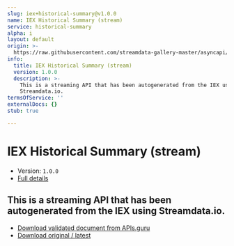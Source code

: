 ```yaml
---
slug: iex+historical-summary@v1.0.0
name: IEX Historical Summary (stream)
service: historical-summary
alpha: i
layout: default
origin: >-
  https://raw.githubusercontent.com/streamdata-gallery-master/asyncapi/master/_listings/iex/iex-historical-summary-stream-async.md
info:
  title: IEX Historical Summary (stream)
  version: 1.0.0
  description: >-
    This is a streaming API that has been autogenerated from the IEX using
    Streamdata.io.
termsOfService: ''
externalDocs: {}
stub: true

---
```

# IEX Historical Summary (stream)

* Version: `1.0.0`
* [Full details](../html/iex+historical-summary@v1.0.0.html)



## This is a streaming API that has been autogenerated from the IEX using Streamdata.io.



* [Download validated document from APIs.guru](https://raw.githubusercontent.com/APIs-guru/asyncapi-directory/master/docs/APIs/iex%2Bhistorical-summary%40v1.0.0.yaml)
* [Download original / latest](https://raw.githubusercontent.com/streamdata-gallery-master/asyncapi/master/_listings/iex/iex-historical-summary-stream-async.md)

<script type="application/ld+json">
{
  "@context": "http://schema.org/",
  "@type": "WebAPI",
  "description": "This is a streaming API that has been autogenerated from the IEX using Streamdata.io.",
  "documentation": "",

  "name": "IEX Historical Summary (stream)"
}
</script>
